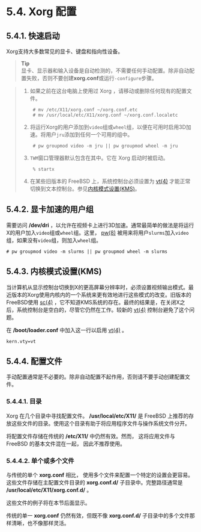 # 5.4. Xorg 配置  
  
## 5.4.1. 快速启动  
  
Xorg支持大多数常见的显卡、键盘和指向性设备。  
  
> **Tip**  
> 显卡、显示器和输入设备是自动检测的，不需要任何手动配置。除非自动配置失败，否则不要创建**xorg.conf**或运行`-configure`步骤。  
>   
  
> 1. 如果之前在这台电脑上使用过 Xorg ，请移动或删除任何现有的配置文件。  
>   
>         # mv /etc/X11/xorg.conf ~/xorg.conf.etc  
>         # mv /usr/local/etc/X11/xorg.conf ~/xorg.conf.localetc  
>   
> 2. 将运行Xorg的用户添加到`video`组或`wheel`组，以便在可用时启用3D加速。将用户`jru`添加到任何一个可用的组中。  
>   
>         # pw groupmod video -m jru || pw groupmod wheel -m jru  
>   
> 3. `TWM`窗口管理器默认包含在其中。它在 Xorg 启动时被启动。  
>   
>         % startx  
>   
> 4. 在某些旧版本的 FreeBSD 上，系统控制台必须设置为 [vt(4)](https://www.freebsd.org/cgi/man.cgi?query=vt&sektion=4&format=html) 才能正常切换到文本控制台。参见[内核模式设置(KMS)](https://docs.freebsd.org/en/books/handbook/x11/#x-config-kms)。  
>   
  
## 5.4.2. 显卡加速的用户组  
  
需要访问 **/dev/dri** ，以允许在视频卡上进行3D加速。通常最简单的做法是将运行X的用户加入`video`组或`wheel`组。这里， [pw(8)](https://www.freebsd.org/cgi/man.cgi?query=pw&sektion=8&format=html) 被用来将用户`slurms`加入`video`组，如果没有`video`组，则加入`wheel`组。  
  
    # pw groupmod video -m slurms || pw groupmod wheel -m slurms  
  
## 5.4.3. 内核模式设置(KMS)  
  
当计算机从显示控制台切换到X的更高屏幕分辨率时，必须设置视频输出模式。最近版本的Xorg使用内核内的一个系统来更有效地进行这些模式的改变。旧版本的FreeBSD使用 [sc(4)](https://www.freebsd.org/cgi/man.cgi?query=sc&sektion=4&format=html) ，它不知道KMS系统的存在。最终的结果是，在关闭X之后，系统控制台是空白的，尽管它仍然在工作。较新的 [vt(4)](https://www.freebsd.org/cgi/man.cgi?query=vt&sektion=4&format=html) 控制台避免了这个问题。
  
  在 **/boot/loader.conf** 中加入这一行以启用 [vt(4)](https://www.freebsd.org/cgi/man.cgi?query=vt&sektion=4&format=html) 。  

    kern.vty=vt  
  
## 5.4.4. 配置文件  
  
手动配置通常是不必要的。除非自动配置不起作用，否则请不要手动创建配置文件。  
  
### 5.4.4.1. 目录  
  
Xorg 在几个目录中寻找配置文件。 **/usr/local/etc/X11/** 是 FreeBSD 上推荐的存放这些文件的目录。使用这个目录有助于将应用程序文件与操作系统文件分开。  
  
将配置文件存储在传统的 **/etc/X11/** 中仍然有效。然而， 这将应用文件与 FreeBSD 的基本文件混在一起， 因此不推荐使用。  
  
### 5.4.4.2. 单个或多个文件  
  
与传统的单个 **xorg.conf** 相比， 使用多个文件来配置一个特定的设置会更容易。这些文件存储在主配置文件目录的 **xorg.conf.d/** 子目录中。完整路径通常是 **/usr/local/etc/X11/xorg.conf.d/** 。  
  
这些文件的例子将在本节后面显示。  
  
传统的单一 **xorg.conf** 仍然有效，但既不像 **xorg.conf.d/** 子目录中的多个文件那样清晰，也不像那样灵活。  
  


